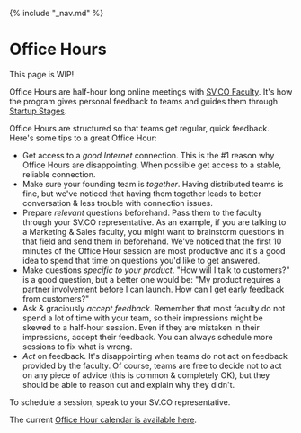 {% include "_nav.md" %}

# Office Hours

This page is WIP!

Office Hours are half-hour long online meetings with [SV.CO Faculty](https://sv.co/faculty). It's how the program gives personal feedback to teams and guides them through [Startup Stages](5-startup-stages.md).

Office Hours are structured so that teams get regular, quick feedback. Here's some tips to a great Office Hour:

* Get access to a *good Internet* connection. This is the #1 reason why Office Hours are disappointing. When possible get access to a stable, reliable connection.
* Make sure your founding team is *together*. Having distributed teams is fine, but we've noticed that having them together leads to better conversation & less trouble with connection issues.
* Prepare _relevant_ questions beforehand. Pass them to the faculty through your SV.CO representative. As an example, if you are talking to a Marketing & Sales faculty, you might want to brainstorm questions in that field and send them in beforehand. We've noticed that the first 10 minutes of the Office Hour session are most productive and it's a good idea to spend that time on questions you'd like to get answered.
* Make questions _specific to your product_. "How will I talk to customers?" is a good question, but a better one would be: "My product requires a partner involvement before I can launch. How can I get early feedback from customers?"
* Ask & graciously *accept feedback*. Remember that most faculty do not spend a lot of time with your team, so their impressions might be skewed to a half-hour session. Even if they are mistaken in their impressions, accept their feedback. You can always schedule more sessions to fix what is wrong.
* *Act* on feedback. It's disappointing when teams do not act on feedback provided by the faculty. Of course, teams are free to decide not to act on any piece of advice (this is common & completely OK), but they should be able to reason out and explain why they didn't.

To schedule a session, speak to your SV.CO representative.

The current [Office Hour calendar is available here](https://sv.co/about/office-hours).